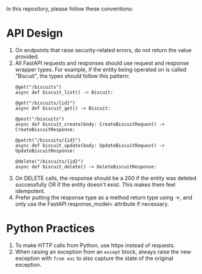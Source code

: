 In this repository, please follow these conventions:

# API Design

1. On endpoints that raise security-related errors, do not return the value provided.
2. All FastAPI requests and responses should use request and response wrapper types. For example, if the entity being
   operated on is called "Biscuit", the types should follow this pattern:
   ```
   @get("/biscuits")
   async def biscuit_list() -> Biscuit:

   @get("/biscuits/{id}")
   async def biscuit_get() -> Biscuit:

   @post("/biscuits")
   async def biscuit_create(body: CreateBiscuitRequest) -> CreateBiscuitResponse:

   @patch("/biscuits/{id}")
   async def biscuit_update(body: UpdateBiscuitRequest) -> UpdateBiscuitResponse:

   @delete("/biscuits/{id}")
   async def biscuit_delete() -> DeleteBiscuitResponse:
   ```
3. On DELETE calls, the response should be a 200 if the entity was deleted successfully OR if the entity doesn't exist.
   This makes them feel idempotent.
4. Prefer putting the response type as a method return type using ->, and only use the FastAPI response_model= attribute
   if necessary.

# Python Practices

1. To make HTTP calls from Python, use httpx instead of requests.
2. When raising an exception from an `except` block, always raise the new exception with `from exc` to also capture the
   state of the original exception.
